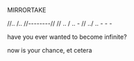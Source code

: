 MIRRORTAKE

  //..    /..     //--------//
 //  ..  /  ..        -
//    ../    ..      -
                   -
                  -

have you ever wanted to become infinite?

now is your chance, et cetera
